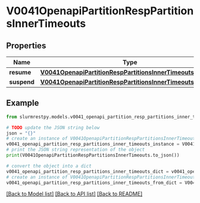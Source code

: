 # V0041OpenapiPartitionRespPartitionsInnerTimeouts


## Properties

Name | Type | Description | Notes
------------ | ------------- | ------------- | -------------
**resume** | [**V0041OpenapiPartitionRespPartitionsInnerTimeoutsResume**](V0041OpenapiPartitionRespPartitionsInnerTimeoutsResume.md) |  | [optional]
**suspend** | [**V0041OpenapiPartitionRespPartitionsInnerTimeoutsSuspend**](V0041OpenapiPartitionRespPartitionsInnerTimeoutsSuspend.md) |  | [optional]

## Example

```python
from slurmrestpy.models.v0041_openapi_partition_resp_partitions_inner_timeouts import V0041OpenapiPartitionRespPartitionsInnerTimeouts

# TODO update the JSON string below
json = "{}"
# create an instance of V0041OpenapiPartitionRespPartitionsInnerTimeouts from a JSON string
v0041_openapi_partition_resp_partitions_inner_timeouts_instance = V0041OpenapiPartitionRespPartitionsInnerTimeouts.from_json(json)
# print the JSON string representation of the object
print(V0041OpenapiPartitionRespPartitionsInnerTimeouts.to_json())

# convert the object into a dict
v0041_openapi_partition_resp_partitions_inner_timeouts_dict = v0041_openapi_partition_resp_partitions_inner_timeouts_instance.to_dict()
# create an instance of V0041OpenapiPartitionRespPartitionsInnerTimeouts from a dict
v0041_openapi_partition_resp_partitions_inner_timeouts_from_dict = V0041OpenapiPartitionRespPartitionsInnerTimeouts.from_dict(v0041_openapi_partition_resp_partitions_inner_timeouts_dict)
```
[[Back to Model list]](../README.md#documentation-for-models) [[Back to API list]](../README.md#documentation-for-api-endpoints) [[Back to README]](../README.md)


